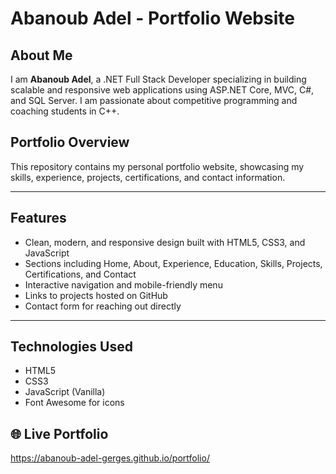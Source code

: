 # Abanoub Adel - Portfolio Website

## About Me

I am **Abanoub Adel**, a .NET Full Stack Developer specializing in building scalable and responsive web applications using ASP.NET Core, MVC, C#, and SQL Server. I am passionate about competitive programming and coaching students in C++.

## Portfolio Overview

This repository contains my personal portfolio website, showcasing my skills, experience, projects, certifications, and contact information.

---

## Features

- Clean, modern, and responsive design built with HTML5, CSS3, and JavaScript
- Sections including Home, About, Experience, Education, Skills, Projects, Certifications, and Contact
- Interactive navigation and mobile-friendly menu
- Links to projects hosted on GitHub
- Contact form for reaching out directly

---

## Technologies Used

- HTML5
- CSS3
- JavaScript (Vanilla)
- Font Awesome for icons

## 🌐 Live Portfolio
https://abanoub-adel-gerges.github.io/portfolio/
